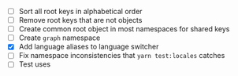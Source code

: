 - [ ] Sort all root keys in alphabetical order
- [ ] Remove root keys that are not objects
- [ ] Create common root object in most namespaces for shared keys
- [ ] Create `graph` namespace
- [X] Add language aliases to language switcher
- [ ] Fix namespace inconsistencies that `yarn test:locales` catches
- [ ] Test <Trans /> uses
